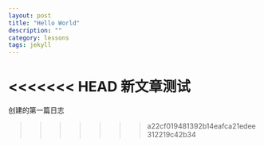 ```yaml
---
layout: post
title: "Hello World"
description: ""
category: lessons
tags: jekyll
---
```

<<<<<<< HEAD
新文章测试
=======

创建的第一篇日志
>>>>>>> a22cf019481392b14eafca21edee312219c42b34
